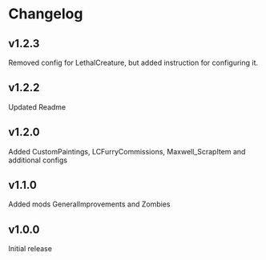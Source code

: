 # Changelog

## v1.2.3

Removed config for LethalCreature, but added instruction for configuring it.

## v1.2.2

Updated Readme

## v1.2.0

Added CustomPaintings, LCFurryCommissions, Maxwell_ScrapItem and additional configs

## v1.1.0

Added mods GeneralImprovements and Zombies

## v1.0.0

Initial release
